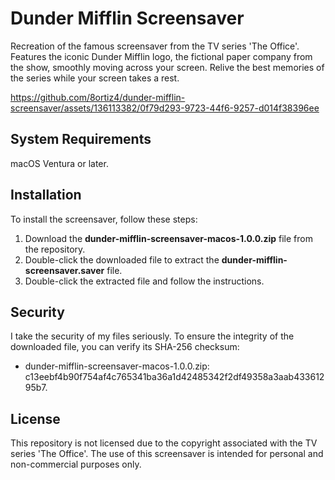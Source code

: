 # Dunder Mifflin Screensaver

Recreation of the famous screensaver from the TV series 'The Office'. Features the iconic Dunder Mifflin logo, the fictional paper company from the show, smoothly moving across your screen. Relive the best memories of the series while your screen takes a rest.

https://github.com/8ortiz4/dunder-mifflin-screensaver/assets/136113382/0f79d293-9723-44f6-9257-d014f38396ee

## System Requirements

macOS Ventura or later.

## Installation

To install the screensaver, follow these steps:
1. Download the **dunder-mifflin-screensaver-macos-1.0.0.zip** file from the repository.
2. Double-click the downloaded file to extract the **dunder-mifflin-screensaver.saver** file.
3. Double-click the extracted file and follow the instructions.

## Security

I take the security of my files seriously. To ensure the integrity of the downloaded file, you can verify its SHA-256 checksum:
- dunder-mifflin-screensaver-macos-1.0.0.zip: c13eebf4b90f754af4c765341ba36a1d42485342f2df49358a3aab43361295b7.

## License

This repository is not licensed due to the copyright associated with the TV series 'The Office'. The use of this screensaver is intended for personal and non-commercial purposes only.
